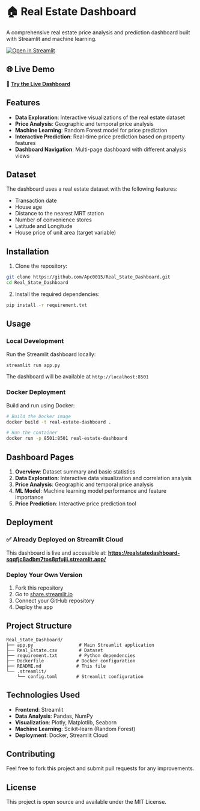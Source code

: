 # 🏠 Real Estate Dashboard

A comprehensive real estate price analysis and prediction dashboard built with Streamlit and machine learning.

[![Open in Streamlit](https://static.streamlit.io/badges/streamlit_badge_black_white.svg)](https://realstatedashboard-sqqfjc8adbm7tps8pfujii.streamlit.app/)

## 🌐 Live Demo
**🚀 [Try the Live Dashboard](https://realstatedashboard-sqqfjc8adbm7tps8pfujii.streamlit.app/)**

## Features

- **Data Exploration**: Interactive visualizations of the real estate dataset
- **Price Analysis**: Geographic and temporal price analysis
- **Machine Learning**: Random Forest model for price prediction
- **Interactive Prediction**: Real-time price prediction based on property features
- **Dashboard Navigation**: Multi-page dashboard with different analysis views

## Dataset

The dashboard uses a real estate dataset with the following features:
- Transaction date
- House age
- Distance to the nearest MRT station
- Number of convenience stores
- Latitude and Longitude
- House price of unit area (target variable)

## Installation

1. Clone the repository:
```bash
git clone https://github.com/Apc0015/Real_State_Dashboard.git
cd Real_State_Dashboard
```

2. Install the required dependencies:
```bash
pip install -r requirement.txt
```

## Usage

### Local Development
Run the Streamlit dashboard locally:
```bash
streamlit run app.py
```

The dashboard will be available at `http://localhost:8501`

### Docker Deployment
Build and run using Docker:
```bash
# Build the Docker image
docker build -t real-estate-dashboard .

# Run the container
docker run -p 8501:8501 real-estate-dashboard
```

## Dashboard Pages

1. **Overview**: Dataset summary and basic statistics
2. **Data Exploration**: Interactive data visualization and correlation analysis
3. **Price Analysis**: Geographic and temporal price analysis
4. **ML Model**: Machine learning model performance and feature importance
5. **Price Prediction**: Interactive price prediction tool

## Deployment

### ✅ Already Deployed on Streamlit Cloud
This dashboard is live and accessible at: **https://realstatedashboard-sqqfjc8adbm7tps8pfujii.streamlit.app/**

### Deploy Your Own Version
1. Fork this repository
2. Go to [share.streamlit.io](https://share.streamlit.io)
3. Connect your GitHub repository
4. Deploy the app

## Project Structure
```
Real_State_Dashboard/
├── app.py                 # Main Streamlit application
├── Real_Estate.csv        # Dataset
├── requirement.txt        # Python dependencies
├── Dockerfile            # Docker configuration
├── README.md             # This file
└── .streamlit/
    └── config.toml       # Streamlit configuration
```

## Technologies Used

- **Frontend**: Streamlit
- **Data Analysis**: Pandas, NumPy
- **Visualization**: Plotly, Matplotlib, Seaborn
- **Machine Learning**: Scikit-learn (Random Forest)
- **Deployment**: Docker, Streamlit Cloud

## Contributing

Feel free to fork this project and submit pull requests for any improvements.

## License

This project is open source and available under the MIT License.
